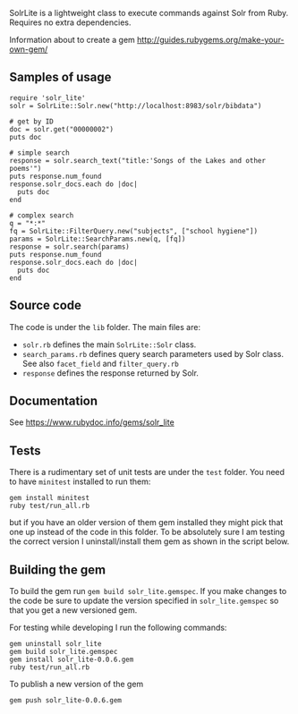 SolrLite is a lightweight class to execute commands against Solr from Ruby. Requires no extra dependencies.

Information about to create a gem http://guides.rubygems.org/make-your-own-gem/

## Samples of usage
```
require 'solr_lite'
solr = SolrLite::Solr.new("http://localhost:8983/solr/bibdata")

# get by ID
doc = solr.get("00000002")
puts doc

# simple search
response = solr.search_text("title:'Songs of the Lakes and other poems'")
puts response.num_found
response.solr_docs.each do |doc|
  puts doc
end

# complex search
q = "*:*"
fq = SolrLite::FilterQuery.new("subjects", ["school hygiene"])
params = SolrLite::SearchParams.new(q, [fq])
response = solr.search(params)
puts response.num_found
response.solr_docs.each do |doc|
  puts doc
end
```

## Source code
The code is under the `lib` folder. The main files are:
* `solr.rb` defines the main `SolrLite::Solr` class.
* `search_params.rb` defines query search parameters used by Solr class. See also `facet_field` and `filter_query.rb`
* `response` defines the response returned by Solr.


## Documentation

See https://www.rubydoc.info/gems/solr_lite


## Tests
There is a rudimentary set of unit tests are under the `test` folder. You need to have `minitest` installed to run them:

```
gem install minitest
ruby test/run_all.rb
```

but if you have an older version of them gem installed they might pick that one up instead of the code in this folder. To be absolutely sure I am testing the correct version I uninstall/install them gem as shown in the script below.

## Building the gem
To build the gem run `gem build solr_lite.gemspec`. If you make changes to the code be sure to update the version specified in `solr_lite.gemspec` so that you get a new versioned gem.

For testing while developing I run the following commands:
```
gem uninstall solr_lite
gem build solr_lite.gemspec
gem install solr_lite-0.0.6.gem
ruby test/run_all.rb
```

To publish a new version of the gem
```
gem push solr_lite-0.0.6.gem
```
